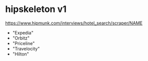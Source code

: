 # hipskeleton v1

https://www.hipmunk.com/interviews/hotel_search/scraper/NAME

- "Expedia"
- "Orbitz"
- "Priceline"
- "Travelocity"
- "Hilton"
